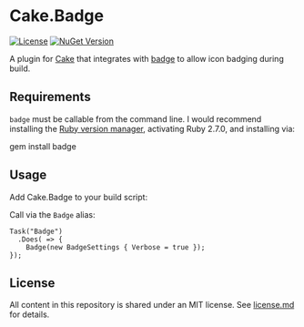 # Cake.Badge

[![License](https://img.shields.io/badge/license-MIT-blue.svg)](LICENSE.txt)
[![NuGet Version](https://img.shields.io/nuget/v/Cake.Badge.svg)](https://www.nuget.org/packages/Cake.Badge/)

A plugin for [Cake](https://cakebuild.net/) that integrates with [badge](https://github.com/HazAT/badge) to allow icon badging during build.

## Requirements

`badge` must be callable from the command line. I would recommend installing the [Ruby version manager](https://rvm.io/), activating Ruby 2.7.0, and installing via:

   gem install badge

## Usage

Add Cake.Badge to your build script:

Call via the `Badge` alias:

    Task("Badge")
      .Does( => {
        Badge(new BadgeSettings { Verbose = true });
    });

## License

All content in this repository is shared under an MIT license. See [license.md](./license.md) for details.
